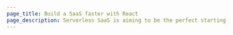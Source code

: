 ```yaml
---
page_title: Build a SaaS faster with React
page_description: Serverless SaaS is aiming to be the perfect starting point for your next React app to build full-stack SaaS applications. Visit serverless.page for more info.
---
```

